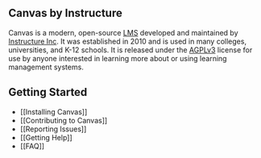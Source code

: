 ## Canvas by Instructure

Canvas is a modern, open-source [LMS](http://en.wikipedia.org/wiki/Learning_management_system) developed and maintained by [Instructure Inc](http://www.canvaslms.com/). It was established in 2010 and is used in many colleges, universities, and K-12 schools. It is released under the [AGPLv3](http://www.gnu.org/licenses/agpl.html) license for use by anyone interested in learning more about or using learning management systems.

## Getting Started

- [[Installing Canvas]]
- [[Contributing to Canvas]]
- [[Reporting Issues]]
- [[Getting Help]]
- [[FAQ]]
